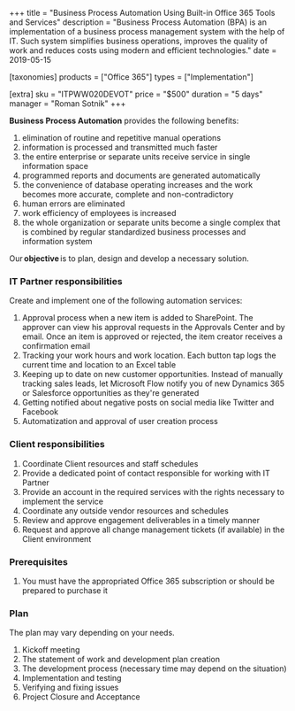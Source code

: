+++
title = "Business Process Automation Using Built-in Office 365 Tools and Services"
description = "Business Process Automation (BPA) is an implementation of a business process management system with the help of IT. Such system simplifies business operations, improves the quality of work and reduces costs using modern and efficient technologies."
date = 2019-05-15

[taxonomies]
products = ["Office 365"]
types = ["Implementation"]

[extra]
sku = "ITPWW020DEVOT"
price = "$500"
duration = "5 days"
manager = "Roman Sotnik"
+++

**Business Process Automation** provides the following benefits:

1.  elimination of routine and repetitive manual operations
2.  information is processed and transmitted much faster
3.  the entire enterprise or separate units receive service in single
    information space
4.  programmed reports and documents are generated automatically
5.  the convenience of database operating increases and the work becomes
    more accurate, complete and non-contradictory
6.  human errors are eliminated
7.  work efficiency of employees is increased
8.  the whole organization or separate units become a single complex
    that is combined by regular standardized business processes and
    information system

Our **objective** is to plan, design and develop a necessary solution.

### IT Partner responsibilities

Create and implement one of the following automation services:

1.  Approval process when a new item is added to SharePoint. The
    approver can view his approval requests in the Approvals Center and
    by email. Once an item is approved or rejected, the item creator
    receives a confirmation email
2.  Tracking your work hours and work location. Each button tap logs the
    current time and location to an Excel table
3.  Keeping up to date on new customer opportunities. Instead of
    manually tracking sales leads, let Microsoft Flow notify you of new
    Dynamics 365 or Salesforce opportunities as they're generated
4.  Getting notified about negative posts on social media like Twitter
    and Facebook
5.  Automatization and approval of user creation process

### Client responsibilities

1.  Coordinate Client resources and staff schedules
2.  Provide a dedicated point of contact responsible for working with IT
    Partner
3.  Provide an account in the required services with the rights
    necessary to implement the service
4.  Coordinate any outside vendor resources and schedules
5.  Review and approve engagement deliverables in a timely manner
6.  Request and approve all change management tickets (if available) in
    the Client environment

### Prerequisites

1.  You must have the appropriated Office 365 subscription or should be
    prepared to purchase it

### Plan

The plan may vary depending on your needs.

1.  Kickoff meeting
2.  The statement of work and development plan creation
3.  The development process (necessary time may depend on the situation)
4.  Implementation and testing
5.  Verifying and fixing issues
6.  Project Closure and Acceptance